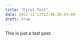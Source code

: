 ```yaml
---
title: "First Test"
date: 2022-12-12T12:48:26-05:00
draft: true
---
```


This is just a test post.


